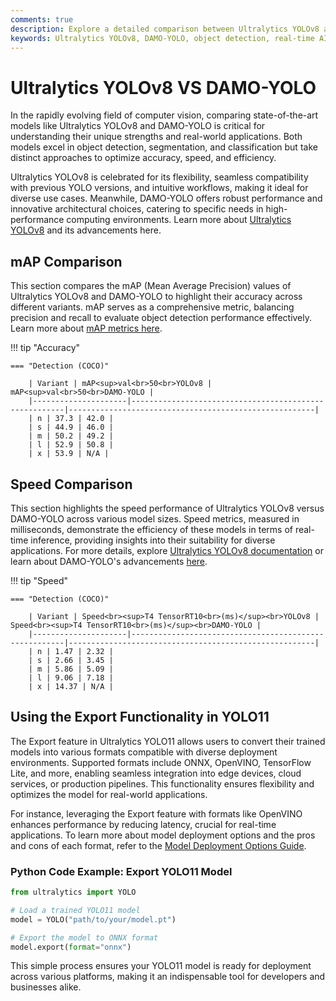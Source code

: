 ```yaml
---
comments: true  
description: Explore a detailed comparison between Ultralytics YOLOv8 and DAMO-YOLO, showcasing their performance, speed, and accuracy in real-time object detection and edge AI applications. Discover which model excels in computer vision tasks for cutting-edge innovation.  
keywords: Ultralytics YOLOv8, DAMO-YOLO, object detection, real-time AI, edge AI, computer vision, AI model comparison, Ultralytics
---
```


# Ultralytics YOLOv8 VS DAMO-YOLO

In the rapidly evolving field of computer vision, comparing state-of-the-art models like Ultralytics YOLOv8 and DAMO-YOLO is critical for understanding their unique strengths and real-world applications. Both models excel in object detection, segmentation, and classification but take distinct approaches to optimize accuracy, speed, and efficiency.

Ultralytics YOLOv8 is celebrated for its flexibility, seamless compatibility with previous YOLO versions, and intuitive workflows, making it ideal for diverse use cases. Meanwhile, DAMO-YOLO offers robust performance and innovative architectural choices, catering to specific needs in high-performance computing environments. Learn more about [Ultralytics YOLOv8](https://www.ultralytics.com/blog/introducing-ultralytics-yolov8) and its advancements here.


## mAP Comparison

This section compares the mAP (Mean Average Precision) values of Ultralytics YOLOv8 and DAMO-YOLO to highlight their accuracy across different variants. mAP serves as a comprehensive metric, balancing precision and recall to evaluate object detection performance effectively. Learn more about [mAP metrics here](https://www.ultralytics.com/glossary/mean-average-precision-map).


!!! tip "Accuracy"

	=== "Detection (COCO)"

		| Variant | mAP<sup>val<br>50<br>YOLOv8 | mAP<sup>val<br>50<br>DAMO-YOLO |
		|---------------------|-------------------------------------------------------|-------------------------------------------------------|
		| n | 37.3 | 42.0 |
		| s | 44.9 | 46.0 |
		| m | 50.2 | 49.2 |
		| l | 52.9 | 50.8 |
		| x | 53.9 | N/A |
		

## Speed Comparison

This section highlights the speed performance of Ultralytics YOLOv8 versus DAMO-YOLO across various model sizes. Speed metrics, measured in milliseconds, demonstrate the efficiency of these models in terms of real-time inference, providing insights into their suitability for diverse applications. For more details, explore [Ultralytics YOLOv8 documentation](https://docs.ultralytics.com/models/yolov8/) or learn about DAMO-YOLO's advancements [here](https://github.com/damo-yolo).


!!! tip "Speed"

	=== "Detection (COCO)"

		| Variant | Speed<br><sup>T4 TensorRT10<br>(ms)</sup><br>YOLOv8 | Speed<br><sup>T4 TensorRT10<br>(ms)</sup><br>DAMO-YOLO |
		|---------------------|-------------------------------------------------------|-------------------------------------------------------|
		| n | 1.47 | 2.32 |
		| s | 2.66 | 3.45 |
		| m | 5.86 | 5.09 |
		| l | 9.06 | 7.18 |
		| x | 14.37 | N/A |

## Using the Export Functionality in YOLO11

The Export feature in Ultralytics YOLO11 allows users to convert their trained models into various formats compatible with diverse deployment environments. Supported formats include ONNX, OpenVINO, TensorFlow Lite, and more, enabling seamless integration into edge devices, cloud services, or production pipelines. This functionality ensures flexibility and optimizes the model for real-world applications.

For instance, leveraging the Export feature with formats like OpenVINO enhances performance by reducing latency, crucial for real-time applications. To learn more about model deployment options and the pros and cons of each format, refer to the [Model Deployment Options Guide](https://docs.ultralytics.com/guides/).

### Python Code Example: Export YOLO11 Model

```python
from ultralytics import YOLO

# Load a trained YOLO11 model
model = YOLO("path/to/your/model.pt")

# Export the model to ONNX format
model.export(format="onnx")
```

This simple process ensures your YOLO11 model is ready for deployment across various platforms, making it an indispensable tool for developers and businesses alike.
